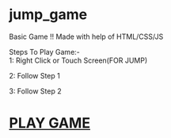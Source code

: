 # jump_game
 Basic Game !! Made with help of HTML/CSS/JS
 
 <div class="text-red mb-2">
 Steps To Play Game:-
</div>
1: Right Click or Touch Screen(FOR JUMP) 

2: Follow Step 1

3: Follow Step 2

 # [PLAY GAME]( https://kshitiz-goel07.github.io/jump_game/)
